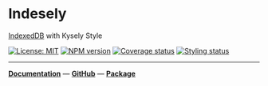 # Indesely

[IndexedDB](https://6xgate.github.io/indesely/) with Kysely Style

[![License: MIT](https://img.shields.io/npm/l/indesely.svg?style=flat-square&label=License)](https://github.com/6xgate/indesely/blob/master/LICENSE)
[![NPM version](https://img.shields.io/npm/v/indesely.svg?style=flat-square&logo=npm&label=Latest)](https://www.npmjs.com/package/indesely)
[![Coverage status](https://img.shields.io/github/actions/workflow/status/6XGate/indesely/.github%2Fworkflows%2Fcoverage.yml?style=flat-square&logo=github&label=Coverage)](https://github.com/6XGate/indesely/actions/workflows/coverage.yml)
[![Styling status](https://img.shields.io/github/actions/workflow/status/6XGate/indesely/.github%2Fworkflows%2Fstyling.yml?style=flat-square&logo=github&label=Styling)](https://github.com/6XGate/indesely/actions/workflows/styling.yml)

---

**[Documentation](https://6xgate.github.io/indesely/)** — **[GitHub](https://github.com/6XGate/indesely)** — **[Package](https://www.npmjs.com/package/indesely)**
